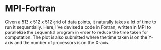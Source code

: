 # MPI-Fortran
Given a 512 x 512 x 512 grid of data points, it naturally takes a lot of time to run it sequentially. Here, I've devised a code in Fortran, written in MPI to parallelize the sequential program in order to reduce the time taken for computation.
The plot is also submitted where the time taken is on the Y-axis and the number of processors is on the X-axis. 
